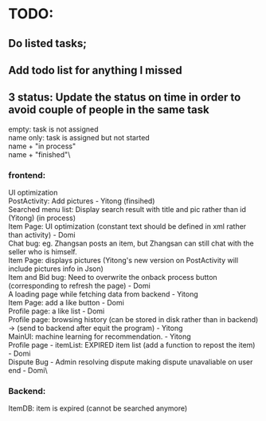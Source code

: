 # TODO: 
## Do listed tasks;
## Add todo list for anything I missed


## 3 status:   Update the status on time in order to avoid couple of people in the same task
empty: task is not assigned\
name only: task is assigned but not started\
name + "in process"\
name + "finished"\

### frontend:
UI optimization\
PostActivity: Add pictures - Yitong (finsihed)\
Searched menu list: Display search result with title and pic rather than id (Yitong) (in process)\
Item Page: UI optimization (constant text should be defined in xml rather than activity) - Domi\
Chat bug: eg. Zhangsan posts an item, but Zhangsan can still chat with the seller who is himself.\
Item Page: displays pictures (Yitong's new version on PostActivity will include pictures info in Json)\
Item and Bid bug: Need to overwrite the onback process button (corresponding to refresh the page) - Domi\
A loading page while fetching data from backend - Yitong\
Item Page: add a like button - Domi\
Profile page: a like list - Domi\
Profile page: browsing history (can be stored in disk rather than in backend) -> (send to backend after equit the program) - Yitong\
MainUI: machine learning for recommendation. - Yitong\
Profile page - itemList: EXPIRED item list (add a function to repost the item) - Domi\
Dispute Bug - Admin resolving dispute making dispute unavaliable on user end - Domi\

### Backend:
ItemDB: item is expired (cannot be searched anymore)
